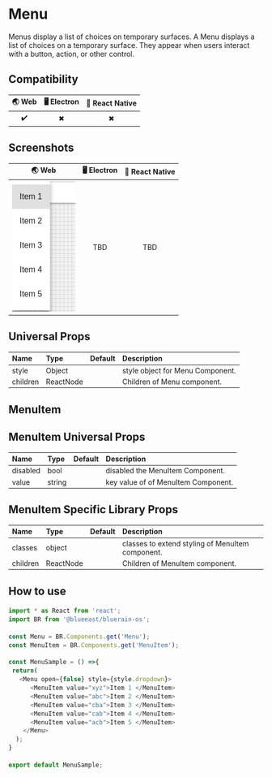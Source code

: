 # Menu

Menus display a list of choices on temporary surfaces.
A Menu displays a list of choices on a temporary surface. They appear when users interact with a button, action, or other control.

## Compatibility

| 🌏 Web | 🖥 Electron | 📱 React Native |
| :----: | :---------: | :-------------: |
|  ✔️       | ✖            |✖            |

## Screenshots

| 🌏 Web | 🖥 Electron | 📱 React Native |
| :---: | :--------: | :------------: |
|   ![web image](./screenshots/Menu.png)  |    TBD   |  TBD |

## Universal Props

| Name | Type | Default | Description |
|:-----|:-----|:--------|:------------|
| style | Object | | style object for Menu Component. |
| children | ReactNode | | Children of Menu component. |

## MenuItem

## MenuItem Universal Props

| Name     | Type   | Default | Description                 |
| :------- | :----- | :------ | :-------------------------- |
| disabled    | bool |         | disabled the MenuItem Component.      |
| value | string   |         | key value of of MenuItem Component. |

## MenuItem Specific Library Props

| Name | Type | Default | Description |
|:-----|:-----|:--------|:------------|
| classes | object |  | classes to extend styling of MenuItem component. |
| children | ReactNode |  | Children of MenuItem component. |

## How to use

```JavaScript
import * as React from 'react';
import BR from '@blueeast/bluerain-os';

const Menu = BR.Components.get('Menu');
const MenuItem = BR.Components.get('MenuItem');

const MenuSample = () =>{
 return(
   <Menu open={false} style={style.dropdown}>
      <MenuItem value="xyz">Item 1 </MenuItem>
      <MenuItem value="abc">Item 2 </MenuItem>
      <MenuItem value="cba">Item 3 </MenuItem>
      <MenuItem value="cab">Item 4 </MenuItem>
      <MenuItem value="acb">Item 5 </MenuItem>
    </Menu>
  );
}

export default MenuSample;
```
